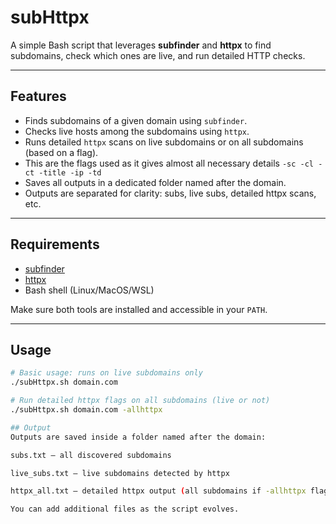 # subHttpx

A simple Bash script that leverages **subfinder** and **httpx** to find subdomains, check which ones are live, and run detailed HTTP checks.

---

## Features

- Finds subdomains of a given domain using `subfinder`.
- Checks live hosts among the subdomains using `httpx`.
- Runs detailed `httpx` scans on live subdomains or on all subdomains (based on a flag).
- This are the flags used as it gives almost all necessary details `-sc -cl -ct -title -ip -td` 
- Saves all outputs in a dedicated folder named after the domain.
- Outputs are separated for clarity: subs, live subs, detailed httpx scans, etc.

---

## Requirements

- [subfinder](https://github.com/projectdiscovery/subfinder)
- [httpx](https://github.com/projectdiscovery/httpx)
- Bash shell (Linux/MacOS/WSL)

Make sure both tools are installed and accessible in your `PATH`.

---

## Usage

```bash
# Basic usage: runs on live subdomains only
./subHttpx.sh domain.com

# Run detailed httpx flags on all subdomains (live or not)
./subHttpx.sh domain.com -allhttpx

## Output
Outputs are saved inside a folder named after the domain:

subs.txt — all discovered subdomains

live_subs.txt — live subdomains detected by httpx

httpx_all.txt — detailed httpx output (all subdomains if -allhttpx flag is used)

You can add additional files as the script evolves.

